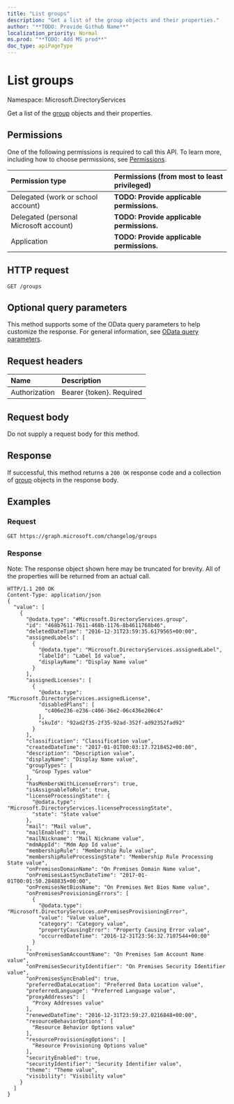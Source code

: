 ```yaml
---
title: "List groups"
description: "Get a list of the group objects and their properties."
author: "**TODO: Provide Github Name**"
localization_priority: Normal
ms.prod: "**TODO: Add MS prod**"
doc_type: apiPageType
---
```


# List groups

Namespace: Microsoft.DirectoryServices

Get a list of the [group](../resources/group.md) objects and their properties.

## Permissions
One of the following permissions is required to call this API. To learn more, including how to choose permissions, see [Permissions](/concepts/permissions-reference.md).

|Permission type|Permissions (from most to least privileged)|
|:---|:---|
|Delegated (work or school account)|**TODO: Provide applicable permissions.**|
|Delegated (personal Microsoft account)|**TODO: Provide applicable permissions.**|
|Application|**TODO: Provide applicable permissions.**|

## HTTP request
<!-- {
  "blockType": "ignored"
}
-->
``` http
GET /groups
```

## Optional query parameters
This method supports some of the OData query parameters to help customize the response. For general information, see [OData query parameters](/graph/query-parameters).

## Request headers
|Name|Description|
|:---|:---|
|Authorization|Bearer {token}. Required|

## Request body
Do not supply a request body for this method.

## Response
If successful, this method returns a `200 OK` response code and a collection of [group](../resources/group.md) objects in the response body.

## Examples

### Request
<!-- {
  "blockType": "request",
  "name": "get_group"
}
-->
``` http
GET https://graph.microsoft.com/changelog/groups
```

### Response
Note: The response object shown here may be truncated for brevity. All of the properties will be returned from an actual call.
<!-- {
  "blockType": "response",
  "truncated": true,
  "@odata.type": "collection(microsoft.directoryservices.group)"
}
-->
``` http
HTTP/1.1 200 OK
Content-Type: application/json
{
  "value": [
    {
      "@odata.type": "#Microsoft.DirectoryServices.group",
      "id": "468b7611-7611-468b-1176-8b4611768b46",
      "deletedDateTime": "2016-12-31T23:59:35.6179565+00:00",
      "assignedLabels": [
        {
          "@odata.type": "Microsoft.DirectoryServices.assignedLabel",
          "labelId": "Label Id value",
          "displayName": "Display Name value"
        }
      ],
      "assignedLicenses": [
        {
          "@odata.type": "Microsoft.DirectoryServices.assignedLicense",
          "disabledPlans": [
            "c406e236-e236-c406-36e2-06c436e206c4"
          ],
          "skuId": "92ad2f35-2f35-92ad-352f-ad92352fad92"
        }
      ],
      "classification": "Classification value",
      "createdDateTime": "2017-01-01T00:03:17.7218452+00:00",
      "description": "Description value",
      "displayName": "Display Name value",
      "groupTypes": [
        "Group Types value"
      ],
      "hasMembersWithLicenseErrors": true,
      "isAssignableToRole": true,
      "licenseProcessingState": {
        "@odata.type": "Microsoft.DirectoryServices.licenseProcessingState",
        "state": "State value"
      },
      "mail": "Mail value",
      "mailEnabled": true,
      "mailNickname": "Mail Nickname value",
      "mdmAppId": "Mdm App Id value",
      "membershipRule": "Membership Rule value",
      "membershipRuleProcessingState": "Membership Rule Processing State value",
      "onPremisesDomainName": "On Premises Domain Name value",
      "onPremisesLastSyncDateTime": "2017-01-01T00:01:50.2848835+00:00",
      "onPremisesNetBiosName": "On Premises Net Bios Name value",
      "onPremisesProvisioningErrors": [
        {
          "@odata.type": "Microsoft.DirectoryServices.onPremisesProvisioningError",
          "value": "Value value",
          "category": "Category value",
          "propertyCausingError": "Property Causing Error value",
          "occurredDateTime": "2016-12-31T23:56:32.7107544+00:00"
        }
      ],
      "onPremisesSamAccountName": "On Premises Sam Account Name value",
      "onPremisesSecurityIdentifier": "On Premises Security Identifier value",
      "onPremisesSyncEnabled": true,
      "preferredDataLocation": "Preferred Data Location value",
      "preferredLanguage": "Preferred Language value",
      "proxyAddresses": [
        "Proxy Addresses value"
      ],
      "renewedDateTime": "2016-12-31T23:59:27.0216848+00:00",
      "resourceBehaviorOptions": [
        "Resource Behavior Options value"
      ],
      "resourceProvisioningOptions": [
        "Resource Provisioning Options value"
      ],
      "securityEnabled": true,
      "securityIdentifier": "Security Identifier value",
      "theme": "Theme value",
      "visibility": "Visibility value"
    }
  ]
}
```

